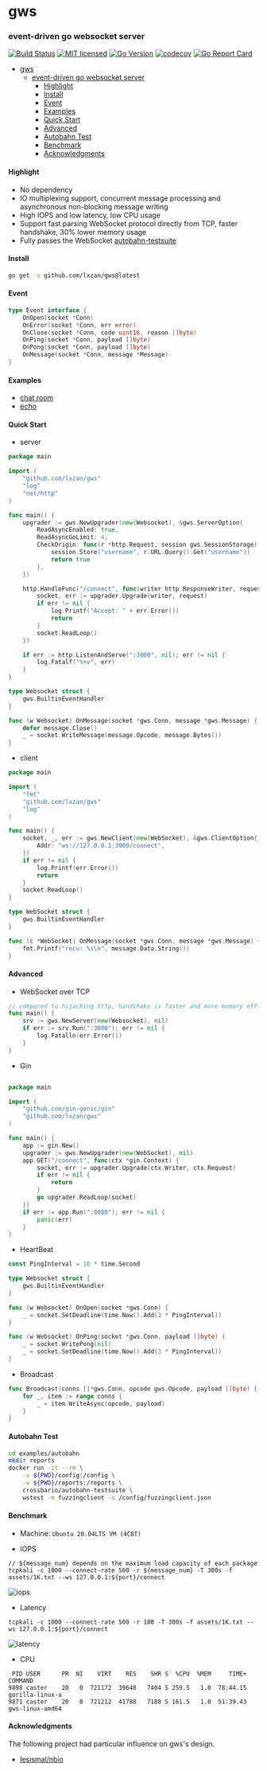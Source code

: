 # gws

### event-driven go websocket server

[![Build Status][1]][2] [![MIT licensed][3]][4] [![Go Version][5]][6] [![codecov][7]][8] [![Go Report Card][9]][10]

[1]: https://github.com/lxzan/gws/workflows/Go%20Test/badge.svg?branch=master

[2]: https://github.com/lxzan/gws/actions?query=branch%3Amaster

[3]: https://img.shields.io/badge/license-MIT-blue.svg

[4]: LICENSE

[5]: https://img.shields.io/badge/go-%3E%3D1.16-30dff3?style=flat-square&logo=go

[6]: https://github.com/lxzan/gws

[7]: https://codecov.io/github/lxzan/gws/branch/master/graph/badge.svg?token=DJU7YXWN05

[8]: https://app.codecov.io/gh/lxzan/gws

[9]: https://goreportcard.com/badge/github.com/lxzan/gws

[10]: https://goreportcard.com/report/github.com/lxzan/gws

- [gws](#gws)
	- [event-driven go websocket server](#event-driven-go-websocket-server)
		- [Highlight](#highlight)
		- [Install](#install)
		- [Event](#event)
		- [Examples](#examples)
		- [Quick Start](#quick-start)
		- [Advanced](#advanced)
		- [Autobahn Test](#autobahn-test)
		- [Benchmark](#benchmark)
		- [Acknowledgments](#acknowledgments)

#### Highlight

- No dependency
- IO multiplexing support, concurrent message processing and asynchronous non-blocking message writing
- High IOPS and low latency, low CPU usage
- Support fast parsing WebSocket protocol directly from TCP, faster handshake, 30% lower memory usage
- Fully passes the WebSocket [autobahn-testsuite](https://github.com/crossbario/autobahn-testsuite)

#### Install

```bash
go get -v github.com/lxzan/gws@latest
```

#### Event

```go
type Event interface {
	OnOpen(socket *Conn)
	OnError(socket *Conn, err error)
	OnClose(socket *Conn, code uint16, reason []byte)
	OnPing(socket *Conn, payload []byte)
	OnPong(socket *Conn, payload []byte)
	OnMessage(socket *Conn, message *Message)
}
```

#### Examples

- [chat room](examples/chatroom/main.go)
- [echo](examples/echo/main.go)

#### Quick Start

- server

```go
package main

import (
	"github.com/lxzan/gws"
	"log"
	"net/http"
)

func main() {
	upgrader := gws.NewUpgrader(new(Websocket), &gws.ServerOption{
		ReadAsyncEnabled: true,
		ReadAsyncGoLimit: 4,
		CheckOrigin: func(r *http.Request, session gws.SessionStorage) bool {
			session.Store("username", r.URL.Query().Get("username"))
			return true
		},
	})

	http.HandleFunc("/connect", func(writer http.ResponseWriter, request *http.Request) {
		socket, err := upgrader.Upgrade(writer, request)
		if err != nil {
			log.Printf("Accept: " + err.Error())
			return
		}
		socket.ReadLoop()
	})

	if err := http.ListenAndServe(":3000", nil); err != nil {
		log.Fatalf("%+v", err)
	}
}

type Websocket struct {
	gws.BuiltinEventHandler
}

func (w Websocket) OnMessage(socket *gws.Conn, message *gws.Message) {
	defer message.Close()
	_ = socket.WriteMessage(message.Opcode, message.Bytes())
}

```

- client

```go
package main

import (
	"fmt"
	"github.com/lxzan/gws"
	"log"
)

func main() {
	socket, _, err := gws.NewClient(new(WebSocket), &gws.ClientOption{
		Addr: "ws://127.0.0.1:3000/connect",
	})
	if err != nil {
		log.Printf(err.Error())
		return
	}
	socket.ReadLoop()
}

type WebSocket struct {
	gws.BuiltinEventHandler
}

func (c *WebSocket) OnMessage(socket *gws.Conn, message *gws.Message) {
	fmt.Printf("recv: %s\n", message.Data.String())
}
```

#### Advanced

- WebSocket over TCP

```go
// compared to hijacking http, handshake is faster and more memory efficient
func main() {
	srv := gws.NewServer(new(Websocket), nil)
	if err := srv.Run(":3000"); err != nil {
		log.Fatalln(err.Error())
	}
}
```

- Gin
```go

package main

import (
	"github.com/gin-gonic/gin"
	"github.com/lxzan/gws"
)

func main() {
	app := gin.New()
	upgrader := gws.NewUpgrader(new(WebSocket), nil)
	app.GET("/connect", func(ctx *gin.Context) {
		socket, err := upgrader.Upgrade(ctx.Writer, ctx.Request)
		if err != nil {
			return
		}
		go upgrader.ReadLoop(socket)
	})
	if err := app.Run(":8080"); err != nil {
		panic(err)
	}
}
```

- HeartBeat

```go
const PingInterval = 10 * time.Second

type Websocket struct {
	gws.BuiltinEventHandler
}

func (w Websocket) OnOpen(socket *gws.Conn) {
	_ = socket.SetDeadline(time.Now().Add(3 * PingInterval))
}

func (w Websocket) OnPing(socket *gws.Conn, payload []byte) {
	_ = socket.WritePong(nil)
	_ = socket.SetDeadline(time.Now().Add(3 * PingInterval))
}
```

- Broadcast

```go
func Broadcast(conns []*gws.Conn, opcode gws.Opcode, payload []byte) {
	for _, item := range conns {
		_ = item.WriteAsync(opcode, payload)
	}
}
```

#### Autobahn Test

```bash
cd examples/autobahn
mkdir reports
docker run -it --rm \
    -v ${PWD}/config:/config \
    -v ${PWD}/reports:/reports \
    crossbario/autobahn-testsuite \
    wstest -m fuzzingclient -s /config/fuzzingclient.json
```

#### Benchmark

- Machine: `Ubuntu 20.04LTS VM (4C8T)`

- IOPS

```
// ${message_num} depends on the maximum load capacity of each package
tcpkali -c 1000 --connect-rate 500 -r ${message_num} -T 300s -f assets/1K.txt --ws 127.0.0.1:${port}/connect
```

![iops](assets/performance.png)

- Latency

```
tcpkali -c 1000 --connect-rate 500 -r 100 -T 300s -f assets/1K.txt --ws 127.0.0.1:${port}/connect
```

![latency](assets/latency.png)

- CPU

```
 PID USER      PR  NI    VIRT    RES    SHR S  %CPU  %MEM     TIME+ COMMAND
9898 caster    20   0  721172  39648   7404 S 259.5   1.0  78:44.15 gorilla-linux-a
9871 caster    20   0  721212  41788   7188 S 161.5   1.0  51:39.43 gws-linux-amd64
```

#### Acknowledgments

The following project had particular influence on gws's design.

- [lesismal/nbio](https://github.com/lxzan/gws)
